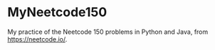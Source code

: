# MyNeetcode150
My practice of the Neetcode 150 problems in Python and Java, from https://neetcode.io/. 
